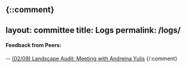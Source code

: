 {::comment}
---
layout: committee
title: Logs
permalink: /logs/
---









#### Feedback from Peers:
-- [(02/09) Landscape Audit: Meeting with Andreina Yulis](https://docs.google.com/document/d/1AcbDD-J8KTEtMDkSDMZWNR1bVFJ5HjUX7CDfUHg7jqo/edit)
{/:comment}